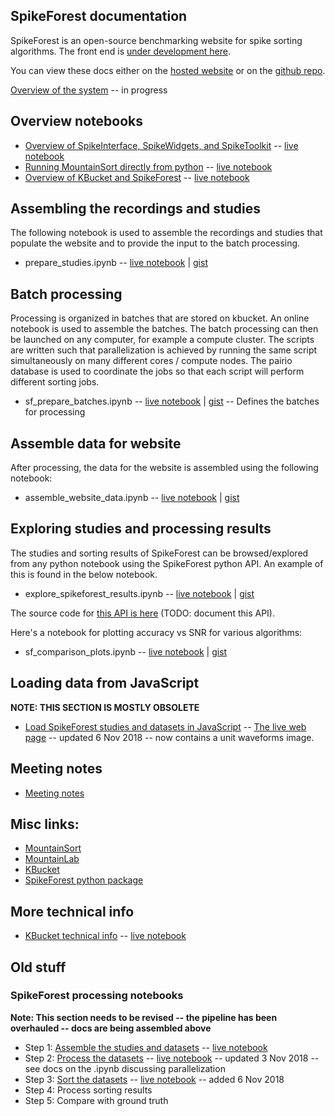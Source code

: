 ## SpikeForest documentation

SpikeForest is an open-source benchmarking website for spike sorting algorithms. The front end is [under development here](https://github.com/elovero/spike-front).

You can view these docs either on the [hosted website](https://users.flatironinstitute.org/~magland/spikeforest-docs/) or on the [github repo](https://github.com/flatironinstitute/spikeforest-docs/blob/master/docs/index.md).

[Overview of the system](overview.md) -- in progress

## Overview notebooks

* [Overview of SpikeInterface, SpikeWidgets, and SpikeToolkit](https://gist.github.com/magland/e43542fe2dfe856fd04903b9ff1f8e4e) -- [live notebook](https://colab.research.google.com/gist/magland/e43542fe2dfe856fd04903b9ff1f8e4e)
* [Running MountainSort directly from python](https://gist.github.com/magland/ee686398228a16adf8b95af4edde096b) -- [live notebook](https://colab.research.google.com/gist/magland/ee686398228a16adf8b95af4edde096b)
* [Overview of KBucket and SpikeForest](https://gist.github.com/magland/318c7bc43df9dd528f667589eaa2482d) -- [live notebook](https://colab.research.google.com/gist/magland/318c7bc43df9dd528f667589eaa2482d)

## Assembling the recordings and studies

The following notebook is used to assemble the recordings and studies that populate the website and to provide the input to the batch processing.

* prepare_studies.ipynb -- [live notebook](https://colab.research.google.com/gist/magland/4b97b837c594469e48b405066aa5bca5/prepare_studies.ipynb) | [gist](https://gist.github.com/magland/4b97b837c594469e48b405066aa5bca5)

## Batch processing

Processing is organized in batches that are stored on kbucket. An online notebook is used to assemble the batches. The batch processing can then be launched on any computer, for example a compute cluster. The scripts are written such that parallelization is achieved by running the same script simultaneously on many different cores / compute nodes. The pairio database is used to coordinate the jobs so that each script will perform different sorting jobs.

* sf_prepare_batches.ipynb -- [live notebook](https://colab.research.google.com/gist/magland/1a35e661f783aa97e4b31f67075fe12f/sf_prepare_batches.ipynb) | [gist](https://gist.github.com/magland/1a35e661f783aa97e4b31f67075fe12f) -- Defines the batches for processing

## Assemble data for website

After processing, the data for the website is assembled using the following notebook:

* assemble_website_data.ipynb -- [live notebook](https://colab.research.google.com/gist/magland/436ec4c0bcd2958d170c3d5300faf8da/assemble_website_data.ipynb) | [gist](https://gist.github.com/magland/436ec4c0bcd2958d170c3d5300faf8da#file-assemble_website_data-ipynb)

## Exploring studies and processing results

The studies and sorting results of SpikeForest can be browsed/explored from any python notebook using the SpikeForest python API. An example of this is found in the below notebook.

* explore_spikeforest_results.ipynb -- [live notebook](https://colab.research.google.com/gist/magland/ec67d20c0a2c93ce2b6bc452d041783b/explore_spikeforest_results.ipynb) | [gist](https://gist.github.com/magland/ec67d20c0a2c93ce2b6bc452d041783b#file-explore_spikeforest_results-ipynb)

The source code for [this API is here](https://github.com/magland/spikeforest/blob/master/spikeforest/sfdata/sfdata.py) (TODO: document this API).

Here's a notebook for plotting accuracy vs SNR for various algorithms:

* sf_comparison_plots.ipynb -- [live notebook](https://colab.research.google.com/gist/magland/5c82306f20aa2a81ba9d429b5e1d3c23/sf_comparison_plots.ipynb) | [gist](https://gist.github.com/magland/5c82306f20aa2a81ba9d429b5e1d3c23#file-sf_comparison_plots-ipynb)

## Loading data from JavaScript

**NOTE: THIS SECTION IS MOSTLY OBSOLETE**

* [Load SpikeForest studies and datasets in JavaScript](https://codesandbox.io/s/w7pp32vo0w) -- [The live web page](https://w7pp32vo0w.codesandbox.io/) -- updated 6 Nov 2018 -- now contains a unit waveforms image.

## Meeting notes

* [Meeting notes](meeting_notes.md)

## Misc links:

* [MountainSort](mountainsort.md)
* [MountainLab](mountainlab.md)
* [KBucket](kbucket.md)
* [SpikeForest python package](https://github.com/magland/spikeforest)

## More technical info

* [KBucket technical info](https://gist.github.com/magland/fb2a879975f6e1d44cc624297c1b6656#file-kbucket_technical_info-ipynb) -- [live notebook](https://colab.research.google.com/gist/magland/fb2a879975f6e1d44cc624297c1b6656)

## Old stuff

### SpikeForest processing notebooks

**Note: This section needs to be revised -- the pipeline has been overhauled -- docs are being assembled above**

* Step 1: [Assemble the studies and datasets](https://gist.github.com/magland/4b97b837c594469e48b405066aa5bca5) -- [live notebook](https://colab.research.google.com/gist/magland/4b97b837c594469e48b405066aa5bca5/prepare_studies.ipynb)
* Step 2: [Process the datasets](https://gist.github.com/magland/9d9d1a0a58aa694d5c2e71e3717dd1ef#file-notebook-ipynb) -- [live notebook](https://colab.research.google.com/gist/magland/9d9d1a0a58aa694d5c2e71e3717dd1ef) -- updated 3 Nov 2018 -- see docs on the .ipynb discussing parallelization
* Step 3: [Sort the datasets](https://gist.github.com/magland/3ba2b1fe6ff138deba0edaedb5de5867#file-notebook-ipynb) -- [live notebook](https://colab.research.google.com/gist/magland/3ba2b1fe6ff138deba0edaedb5de5867) -- added 6 Nov 2018
* Step 4: Process sorting results
* Step 5: Compare with ground truth

